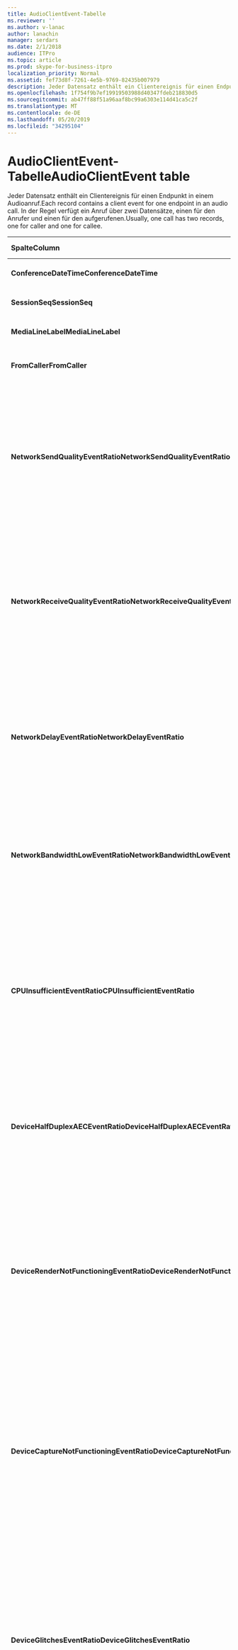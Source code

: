 ```yaml
---
title: AudioClientEvent-Tabelle
ms.reviewer: ''
ms.author: v-lanac
author: lanachin
manager: serdars
ms.date: 2/1/2018
audience: ITPro
ms.topic: article
ms.prod: skype-for-business-itpro
localization_priority: Normal
ms.assetid: fef73d8f-7261-4e5b-9769-82435b007979
description: Jeder Datensatz enthält ein Clientereignis für einen Endpunkt in einem Audioanruf. In der Regel verfügt ein Anruf über zwei Datensätze, einen für den Anrufer und einen für den aufgerufenen.
ms.openlocfilehash: 1f754f9b7ef19919503988d40347fdeb218830d5
ms.sourcegitcommit: ab47ff88f51a96aaf8bc99a6303e114d41ca5c2f
ms.translationtype: MT
ms.contentlocale: de-DE
ms.lasthandoff: 05/20/2019
ms.locfileid: "34295104"
---
```

# <a name="audioclientevent-table"></a><span data-ttu-id="65268-104">AudioClientEvent-Tabelle</span><span class="sxs-lookup"><span data-stu-id="65268-104">AudioClientEvent table</span></span>
 
<span data-ttu-id="65268-105">Jeder Datensatz enthält ein Clientereignis für einen Endpunkt in einem Audioanruf.</span><span class="sxs-lookup"><span data-stu-id="65268-105">Each record contains a client event for one endpoint in an audio call.</span></span> <span data-ttu-id="65268-106">In der Regel verfügt ein Anruf über zwei Datensätze, einen für den Anrufer und einen für den aufgerufenen.</span><span class="sxs-lookup"><span data-stu-id="65268-106">Usually, one call has two records, one for caller and one for callee.</span></span>
  
|<span data-ttu-id="65268-107">**Spalte**</span><span class="sxs-lookup"><span data-stu-id="65268-107">**Column**</span></span>|<span data-ttu-id="65268-108">**Datentyp**</span><span class="sxs-lookup"><span data-stu-id="65268-108">**Data Type**</span></span>|<span data-ttu-id="65268-109">**Schlüssel/Index**</span><span class="sxs-lookup"><span data-stu-id="65268-109">**Key/Index**</span></span>|<span data-ttu-id="65268-110">**Details**</span><span class="sxs-lookup"><span data-stu-id="65268-110">**Details**</span></span>|
|:-----|:-----|:-----|:-----|
|<span data-ttu-id="65268-111">**ConferenceDateTime**</span><span class="sxs-lookup"><span data-stu-id="65268-111">**ConferenceDateTime**</span></span> <br/> |<span data-ttu-id="65268-112">datetime</span><span class="sxs-lookup"><span data-stu-id="65268-112">datetime</span></span>  <br/> |<span data-ttu-id="65268-113">Primary</span><span class="sxs-lookup"><span data-stu-id="65268-113">Primary</span></span>  <br/> |<span data-ttu-id="65268-114">In der medialinie- [Tabelle](medialine-0.md)referenziert.</span><span class="sxs-lookup"><span data-stu-id="65268-114">Referenced from the [MediaLine table](medialine-0.md).</span></span>  <br/> |
|<span data-ttu-id="65268-115">**SessionSeq**</span><span class="sxs-lookup"><span data-stu-id="65268-115">**SessionSeq**</span></span> <br/> |<span data-ttu-id="65268-116">int</span><span class="sxs-lookup"><span data-stu-id="65268-116">int</span></span>  <br/> |<span data-ttu-id="65268-117">Primary</span><span class="sxs-lookup"><span data-stu-id="65268-117">Primary</span></span>  <br/> |<span data-ttu-id="65268-118">In der medialinie- [Tabelle](medialine-0.md)referenziert.</span><span class="sxs-lookup"><span data-stu-id="65268-118">Referenced from the [MediaLine table](medialine-0.md).</span></span>  <br/> |
|<span data-ttu-id="65268-119">**MediaLineLabel**</span><span class="sxs-lookup"><span data-stu-id="65268-119">**MediaLineLabel**</span></span> <br/> |<span data-ttu-id="65268-120">tinyint</span><span class="sxs-lookup"><span data-stu-id="65268-120">tinyint</span></span>  <br/> |<span data-ttu-id="65268-121">Primary</span><span class="sxs-lookup"><span data-stu-id="65268-121">Primary</span></span>  <br/> |<span data-ttu-id="65268-122">In der medialinie- [Tabelle](medialine-0.md)referenziert.</span><span class="sxs-lookup"><span data-stu-id="65268-122">Referenced from the [MediaLine table](medialine-0.md).</span></span>  <br/> |
|<span data-ttu-id="65268-123">**FromCaller**</span><span class="sxs-lookup"><span data-stu-id="65268-123">**FromCaller**</span></span> <br/> |<span data-ttu-id="65268-124">bit</span><span class="sxs-lookup"><span data-stu-id="65268-124">bit</span></span>  <br/> |<span data-ttu-id="65268-125">Primary</span><span class="sxs-lookup"><span data-stu-id="65268-125">Primary</span></span>  <br/> |<span data-ttu-id="65268-126">0: Daten des angerufenen</span><span class="sxs-lookup"><span data-stu-id="65268-126">0: Callee's data</span></span>  <br/> <span data-ttu-id="65268-127">1: Daten des Anrufers</span><span class="sxs-lookup"><span data-stu-id="65268-127">1: Caller's data</span></span>  <br/> |
|<span data-ttu-id="65268-128">**NetworkSendQualityEventRatio**</span><span class="sxs-lookup"><span data-stu-id="65268-128">**NetworkSendQualityEventRatio**</span></span> <br/> |<span data-ttu-id="65268-129">Dezimal (5; 2)</span><span class="sxs-lookup"><span data-stu-id="65268-129">decimal(5,2)</span></span>  <br/> | <br/> |<span data-ttu-id="65268-130">Prozentsatz der Sitzung, für die das NetworkSendQuality-Ereignis für den Zustand "falsch" ausgelöst wurde.</span><span class="sxs-lookup"><span data-stu-id="65268-130">Percentage of session the NetworkSendQuality event was fired for 'Bad' state.</span></span>  <br/> <span data-ttu-id="65268-131">Die Netzwerkqualität in Bezug auf Jitter oder Paketverlust ist schwerwiegend und beeinträchtigt die Qualität des gesendeten Audiosignals.</span><span class="sxs-lookup"><span data-stu-id="65268-131">Network quality in terms of jitter or packet loss is severe and impacting the quality of audio being sent.</span></span>  <br/> |
|<span data-ttu-id="65268-132">**NetworkReceiveQualityEventRatio**</span><span class="sxs-lookup"><span data-stu-id="65268-132">**NetworkReceiveQualityEventRatio**</span></span> <br/> |<span data-ttu-id="65268-133">Dezimal (5; 2)</span><span class="sxs-lookup"><span data-stu-id="65268-133">decimal(5,2)</span></span>  <br/> | <br/> |<span data-ttu-id="65268-134">Prozentsatz der Sitzung, für die das ReceiveSendQuality-Ereignis für den Zustand "falsch" ausgelöst wurde.</span><span class="sxs-lookup"><span data-stu-id="65268-134">Percentage of session the ReceiveSendQuality event was fired for 'Bad' state.</span></span>  <br/> <span data-ttu-id="65268-135">Die Netzwerkqualität in Bezug auf Jitter oder Paketverlust ist schwerwiegend und beeinträchtigt die Qualität des empfangenen Audiosignals.</span><span class="sxs-lookup"><span data-stu-id="65268-135">Network quality in terms of jitter or packet loss is severe and impacting the quality of audio being received.</span></span>  <br/> |
|<span data-ttu-id="65268-136">**NetworkDelayEventRatio**</span><span class="sxs-lookup"><span data-stu-id="65268-136">**NetworkDelayEventRatio**</span></span> <br/> |<span data-ttu-id="65268-137">Dezimal (5; 2)</span><span class="sxs-lookup"><span data-stu-id="65268-137">decimal(5,2)</span></span>  <br/> | <br/> |<span data-ttu-id="65268-138">Prozentsatz der Sitzung, für die das Delay-Ereignis für den Zustand "falsch" ausgelöst wurde.</span><span class="sxs-lookup"><span data-stu-id="65268-138">Percentage of session the Delay event was fired for 'Bad' state.</span></span> <span data-ttu-id="65268-139">Die Netzwerklatenz ist schwerwiegend und beeinträchtigt die Erfahrung, indem Sie die interaktive Kommunikation verhindert.</span><span class="sxs-lookup"><span data-stu-id="65268-139">Network latency is severe and impacting the experience by preventing interactive communication</span></span>  <br/> |
|<span data-ttu-id="65268-140">**NetworkBandwidthLowEventRatio**</span><span class="sxs-lookup"><span data-stu-id="65268-140">**NetworkBandwidthLowEventRatio**</span></span> <br/> |<span data-ttu-id="65268-141">Dezimal (5; 2)</span><span class="sxs-lookup"><span data-stu-id="65268-141">decimal(5,2)</span></span>  <br/> | <br/> |<span data-ttu-id="65268-142">Prozentsatz der Sitzung, für die das LowBandwidth-Ereignis für den Zustand "falsch" ausgelöst wurde.</span><span class="sxs-lookup"><span data-stu-id="65268-142">Percentage of session the LowBandwidth event was fired for 'Bad' state.</span></span> <span data-ttu-id="65268-143">Die verfügbare Bandbreite reicht für ein akzeptables Spracherlebnis nicht aus.</span><span class="sxs-lookup"><span data-stu-id="65268-143">The available bandwidth is insufficient for an acceptable voice experience.</span></span>  <br/> |
|<span data-ttu-id="65268-144">**CPUInsufficientEventRatio**</span><span class="sxs-lookup"><span data-stu-id="65268-144">**CPUInsufficientEventRatio**</span></span> <br/> |<span data-ttu-id="65268-145">Dezimal (5; 2)</span><span class="sxs-lookup"><span data-stu-id="65268-145">decimal(5,2)</span></span>  <br/> | <br/> |<span data-ttu-id="65268-146">Prozentsatz der Sitzung das unzureichende CPU-Ereignis wurde für den Zustand "falsch" ausgelöst.</span><span class="sxs-lookup"><span data-stu-id="65268-146">Percentage of session the insufficient CPU event was fired for 'Bad' state.</span></span> <span data-ttu-id="65268-147">Es gibt unzureichende CPU-Zyklen für die Verarbeitung mit den aktuellen Modalitäten und Anwendungen, die verwendet werden.</span><span class="sxs-lookup"><span data-stu-id="65268-147">There are insufficient CPU cycles for processing with the current modalities and applications in use.</span></span> <span data-ttu-id="65268-148">Dies verursacht Verzerrungen beim Audiokanal.</span><span class="sxs-lookup"><span data-stu-id="65268-148">This causes distortions with the audio channel.</span></span>  <br/> |
|<span data-ttu-id="65268-149">**DeviceHalfDuplexAECEventRatio**</span><span class="sxs-lookup"><span data-stu-id="65268-149">**DeviceHalfDuplexAECEventRatio**</span></span> <br/> |<span data-ttu-id="65268-150">Dezimal (5; 2)</span><span class="sxs-lookup"><span data-stu-id="65268-150">decimal(5,2)</span></span>  <br/> | <br/> |<span data-ttu-id="65268-151">Prozentsatz der Sitzung, für die das DeviceHalfDuplexAEC-Ereignis für den Zustand "falsch" ausgelöst wurde.</span><span class="sxs-lookup"><span data-stu-id="65268-151">Percentage of session the DeviceHalfDuplexAEC event was fired for 'Bad' state.</span></span> <span data-ttu-id="65268-152">Um Echo zu verhindern, hat das System die Eingabe Hälfte Duplex.</span><span class="sxs-lookup"><span data-stu-id="65268-152">In order to prevent echo, the system has enter half duplex.</span></span>  <br/> |
|<span data-ttu-id="65268-153">**DeviceRenderNotFunctioningEventRatio**</span><span class="sxs-lookup"><span data-stu-id="65268-153">**DeviceRenderNotFunctioningEventRatio**</span></span> <br/> |<span data-ttu-id="65268-154">Dezimal (5; 2)</span><span class="sxs-lookup"><span data-stu-id="65268-154">decimal(5,2)</span></span>  <br/> | <br/> |<span data-ttu-id="65268-155">Prozentsatz der Sitzung, für die das DeviceRenderNotFunctioning-Ereignis für den Zustand "falsch" ausgelöst wurde.</span><span class="sxs-lookup"><span data-stu-id="65268-155">Percentage of session the DeviceRenderNotFunctioning event was fired for 'Bad' state.</span></span> <span data-ttu-id="65268-156">Das Rendering-Gerät, das derzeit für die Sitzung verwendet wird, funktioniert nicht ordnungsgemäß.</span><span class="sxs-lookup"><span data-stu-id="65268-156">The render device currently being used for the session is not functioning correctly.</span></span> <span data-ttu-id="65268-157">Dies kann zu einseitigen Audioproblemen führen.</span><span class="sxs-lookup"><span data-stu-id="65268-157">This can cause one-way audio issues.</span></span>  <br/> |
|<span data-ttu-id="65268-158">**DeviceCaptureNotFunctioningEventRatio**</span><span class="sxs-lookup"><span data-stu-id="65268-158">**DeviceCaptureNotFunctioningEventRatio**</span></span> <br/> |<span data-ttu-id="65268-159">Dezimal (5; 2)</span><span class="sxs-lookup"><span data-stu-id="65268-159">decimal(5,2)</span></span>  <br/> | <br/> |<span data-ttu-id="65268-160">Prozentsatz der Sitzung, für die das DeviceCaptureNotFunctioning-Ereignis für den Zustand "falsch" ausgelöst wurde.</span><span class="sxs-lookup"><span data-stu-id="65268-160">Percentage of session the DeviceCaptureNotFunctioning event was fired for 'Bad' state.</span></span> <span data-ttu-id="65268-161">Das Aufnahmegerät, das derzeit für die Sitzung verwendet wird, funktioniert nicht ordnungsgemäß.</span><span class="sxs-lookup"><span data-stu-id="65268-161">The capture device currently being used for the session is not functioning correctly.</span></span> <span data-ttu-id="65268-162">Dies kann zu einseitigen Audioproblemen führen.</span><span class="sxs-lookup"><span data-stu-id="65268-162">This can cause one-way audio issues.</span></span>  <br/> |
|<span data-ttu-id="65268-163">**DeviceGlitchesEventRatio**</span><span class="sxs-lookup"><span data-stu-id="65268-163">**DeviceGlitchesEventRatio**</span></span> <br/> |<span data-ttu-id="65268-164">Dezimal (5; 2)</span><span class="sxs-lookup"><span data-stu-id="65268-164">decimal(5,2)</span></span>  <br/> | <br/> |<span data-ttu-id="65268-165">Prozentsatz der Sitzung, für die das DeviceGlitches-Ereignis für den Zustand "falsch" ausgelöst wurde.</span><span class="sxs-lookup"><span data-stu-id="65268-165">Percentage of session the DeviceGlitches event was fired for 'Bad' state.</span></span> <span data-ttu-id="65268-166">Bei der Wiedergabe von Audio, die zu Verzerrungen führt, gibt es schwere Störungen.</span><span class="sxs-lookup"><span data-stu-id="65268-166">There are severe glitches in the rendering of audio which is causing distortions.</span></span> <span data-ttu-id="65268-167">Diese Störungen können durch Treiber Probleme, verzögerte Prozeduraufrufe (DPC) Storm (Treiber) und eine höhere CPU-Auslastung verursacht werden.</span><span class="sxs-lookup"><span data-stu-id="65268-167">These glitches can be caused by driver issues, deferred procedure calls (DPC) storm (drivers), and high CPU usage.</span></span>  <br/> |
|<span data-ttu-id="65268-168">**DeviceLowSNREventRatio**</span><span class="sxs-lookup"><span data-stu-id="65268-168">**DeviceLowSNREventRatio**</span></span> <br/> |<span data-ttu-id="65268-169">Dezimal (5; 2)</span><span class="sxs-lookup"><span data-stu-id="65268-169">decimal(5,2)</span></span>  <br/> | <br/> |<span data-ttu-id="65268-170">Prozentsatz der Sitzung, für die das DeviceLowSNR-Ereignis für den Zustand "falsch" ausgelöst wurde.</span><span class="sxs-lookup"><span data-stu-id="65268-170">Percentage of session the DeviceLowSNR event was fired for 'Bad' state.</span></span> <span data-ttu-id="65268-171">Die Aufnahmequalität ist sehr schlecht, entweder sehr laut oder der Nutzer spricht zu weit vom Mikrofon entfernt.</span><span class="sxs-lookup"><span data-stu-id="65268-171">The capture quality is very poor, either very noisy or user is talking too far away from the microphone.</span></span> <span data-ttu-id="65268-172">Dies führt zu Verzerrungen.</span><span class="sxs-lookup"><span data-stu-id="65268-172">This will cause distortions.</span></span>  <br/> |
|<span data-ttu-id="65268-173">**DeviceLowSpeechLevelEventRatio**</span><span class="sxs-lookup"><span data-stu-id="65268-173">**DeviceLowSpeechLevelEventRatio**</span></span> <br/> |<span data-ttu-id="65268-174">Dezimal (5; 2)</span><span class="sxs-lookup"><span data-stu-id="65268-174">decimal(5,2)</span></span>  <br/> | <br/> |<span data-ttu-id="65268-175">Prozentsatz der Sitzung, für die das DeviceLowSpeechLevel-Ereignis für den Zustand "falsch" ausgelöst wurde.</span><span class="sxs-lookup"><span data-stu-id="65268-175">Percentage of session the DeviceLowSpeechLevel event was fired for 'Bad' state.</span></span> <span data-ttu-id="65268-176">Der Sprachpegel des Benutzers ist zu gering, und das System kann ihn nicht weiter erhöhen.</span><span class="sxs-lookup"><span data-stu-id="65268-176">User's speech level is too low and the system cannot increase it any further.</span></span> <span data-ttu-id="65268-177">Dies kann entweder zu Verzerrungen führen oder als unidirektionale Audiowiedergabe wahrgenommen werden.</span><span class="sxs-lookup"><span data-stu-id="65268-177">This can either cause distortions or perceived as one-way audio.</span></span>  <br/> |
|<span data-ttu-id="65268-178">**DeviceClippingEventRatio**</span><span class="sxs-lookup"><span data-stu-id="65268-178">**DeviceClippingEventRatio**</span></span> <br/> |<span data-ttu-id="65268-179">Dezimal (5; 2)</span><span class="sxs-lookup"><span data-stu-id="65268-179">Decimal(5,2)</span></span>  <br/> | <br/> |<span data-ttu-id="65268-180">Prozentsatz der Sitzung, für die das DeviceClipping-Ereignis für den Zustand "falsch" ausgelöst wurde.</span><span class="sxs-lookup"><span data-stu-id="65268-180">Percentage of session the DeviceClipping event was fired for 'Bad' state.</span></span>  <br/> <span data-ttu-id="65268-181">Wenn das Mikrofon in der Nähe von Sprachausgabe Clips abgespielt wird, hören Sie Verzerrungen durch Clipping.</span><span class="sxs-lookup"><span data-stu-id="65268-181">When near-end speech clips the microphone, far-end hears distortion due to clipping.</span></span> <span data-ttu-id="65268-182">Es ist wichtig, das Mikrofon-Clipping in der Nähe zu vermeiden.</span><span class="sxs-lookup"><span data-stu-id="65268-182">It is important to avoid near-end microphone clipping.</span></span>  <br/> |
|<span data-ttu-id="65268-183">**DeviceEchoEventRatio**</span><span class="sxs-lookup"><span data-stu-id="65268-183">**DeviceEchoEventRatio**</span></span> <br/> |<span data-ttu-id="65268-184">Dezimal (5; 2)</span><span class="sxs-lookup"><span data-stu-id="65268-184">decimal(5,2)</span></span>  <br/> | <br/> |<span data-ttu-id="65268-185">Prozentsatz der Sitzung, für die das DeviceEchoEvent-Ereignis für den Zustand "falsch" ausgelöst wurde.</span><span class="sxs-lookup"><span data-stu-id="65268-185">Percentage of session the DeviceEchoEvent event was fired for 'Bad' state.</span></span> <span data-ttu-id="65268-186">Gerät oder Setup verursacht Echo über die Fähigkeit des Systems hinaus, dies zu kompensieren.</span><span class="sxs-lookup"><span data-stu-id="65268-186">Device or setup is causing echo beyond the ability of the system to compensate.</span></span>  <br/> |
|<span data-ttu-id="65268-187">**DeviceNearEndToEchoRatioEventRatio**</span><span class="sxs-lookup"><span data-stu-id="65268-187">**DeviceNearEndToEchoRatioEventRatio**</span></span> <br/> |<span data-ttu-id="65268-188">Dezimal (5; 2)</span><span class="sxs-lookup"><span data-stu-id="65268-188">decimal(5,2)</span></span>  <br/> | <br/> |<span data-ttu-id="65268-189">Prozentsatz der Sitzung, für die das DeviceNearEndToEchoRatio-Ereignis für den Zustand "falsch" ausgelöst wurde.</span><span class="sxs-lookup"><span data-stu-id="65268-189">Percentage of session the DeviceNearEndToEchoRatio event was fired for 'Bad' state.</span></span> <span data-ttu-id="65268-190">Die Sprache des Benutzers ist im Vergleich zu dem aufgenommenen Echo zu gering, was sich auf die Benutzererfahrung auswirkt, weil dadurch die Benutzerfreundlichkeit eingeschränkt wird.</span><span class="sxs-lookup"><span data-stu-id="65268-190">The user's speech is too low compared to the echo being captured which impacts the users experience because it limits how easy it is to interrupt a user.</span></span> <span data-ttu-id="65268-191">Verringern Sie die Lautstärke des Mikrofons, und bewegen Sie das Mikrofon näher an den Redner.</span><span class="sxs-lookup"><span data-stu-id="65268-191">Reduce speaker volume, move the microphone closer to the talker.</span></span>  <br/> |
|<span data-ttu-id="65268-192">**DeviceMultipleEndpointsEventCount**</span><span class="sxs-lookup"><span data-stu-id="65268-192">**DeviceMultipleEndpointsEventCount**</span></span> <br/> |<span data-ttu-id="65268-193">int</span><span class="sxs-lookup"><span data-stu-id="65268-193">int</span></span>  <br/> ||<span data-ttu-id="65268-194">Häufigkeit, mit der während der Sitzung das DeviceMultipleEndpoints-Ereignis für den Zustand "falsch" ausgelöst wurde.</span><span class="sxs-lookup"><span data-stu-id="65268-194">Number of times during session the DeviceMultipleEndpoints event was fired for 'Bad' state.</span></span> <span data-ttu-id="65268-195">Mehrere Audio-Endpunkte in derselben Sitzung wurden erkannt, und das System hat durch Reduzieren der rendermenge kompensiert.</span><span class="sxs-lookup"><span data-stu-id="65268-195">Multiple audio endpoints in the same session detected and the system has compensated by reducing render volume.</span></span>  <br/> |
|<span data-ttu-id="65268-196">**DeviceHowlingEventCount**</span><span class="sxs-lookup"><span data-stu-id="65268-196">**DeviceHowlingEventCount**</span></span> <br/> |<span data-ttu-id="65268-197">int</span><span class="sxs-lookup"><span data-stu-id="65268-197">int</span></span>  <br/> | <br/> |<span data-ttu-id="65268-198">Häufigkeit, mit der während der Sitzung das DeviceHowlingEvent-Ereignis für den Zustand "falsch" ausgelöst wurde.</span><span class="sxs-lookup"><span data-stu-id="65268-198">Number of times during session the DeviceHowlingEvent event was fired for 'Bad' state.</span></span> <span data-ttu-id="65268-199">Audiofeedback-Schleife erkannt (verursacht durch mehrere Endpunkte, die einen Audiopfad freigeben).</span><span class="sxs-lookup"><span data-stu-id="65268-199">Audio feedback loop detected (caused by multiple endpoints sharing audio path).</span></span>  <br/> |
|<span data-ttu-id="65268-200">**DeviceRenderZeroVolumeEventRatio**</span><span class="sxs-lookup"><span data-stu-id="65268-200">**DeviceRenderZeroVolumeEventRatio**</span></span> <br/> |<span data-ttu-id="65268-201">Dezimal (5; 2)</span><span class="sxs-lookup"><span data-stu-id="65268-201">decimal(5,2)</span></span>  <br/> ||<span data-ttu-id="65268-202">Der Prozentsatz der Sitzung, für die das DeviceRenderZeroVolume-Ereignis ausgelöst wurde, weil es sich im Zustand "ungültig" befand.</span><span class="sxs-lookup"><span data-stu-id="65268-202">Percentage of session the DeviceRenderZeroVolume event was fired for being in the "Bad' state.</span></span> <span data-ttu-id="65268-203">Das Render-Gerät wurde auf NULL Lautstärke eingestellt.</span><span class="sxs-lookup"><span data-stu-id="65268-203">The render device was set to zero volume.</span></span>  <br/> <span data-ttu-id="65268-204">Diese Spalte wurde in Microsoft lync Server 2013 eingeführt.</span><span class="sxs-lookup"><span data-stu-id="65268-204">This column was introduced in Microsoft Lync Server 2013.</span></span>  <br/> |
|<span data-ttu-id="65268-205">**DeviceRenderMuteEventRatio**</span><span class="sxs-lookup"><span data-stu-id="65268-205">**DeviceRenderMuteEventRatio**</span></span> <br/> |<span data-ttu-id="65268-206">Dezimal (5; 2)</span><span class="sxs-lookup"><span data-stu-id="65268-206">decimal(5,2)</span></span>  <br/> ||<span data-ttu-id="65268-207">Der Prozentsatz der Sitzung, für die das DeviceRenderMute-Ereignis ausgelöst wurde, weil es sich im Zustand "ungültig" befand.</span><span class="sxs-lookup"><span data-stu-id="65268-207">Percentage of session the DeviceRenderMute event was fired for being in the "Bad' state.</span></span> <span data-ttu-id="65268-208">Das Render-Gerät war stumm geschaltet.</span><span class="sxs-lookup"><span data-stu-id="65268-208">The render device was muted.</span></span>  <br/> <span data-ttu-id="65268-209">Diese Spalte wurde in Microsoft lync Server 2013 eingeführt.</span><span class="sxs-lookup"><span data-stu-id="65268-209">This column was introduced in Microsoft Lync Server 2013.</span></span>  <br/> |
   

